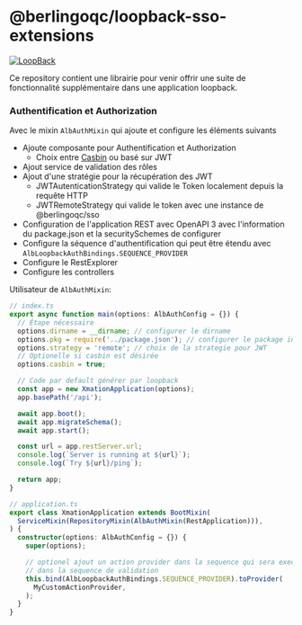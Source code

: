 # @berlingoqc/loopback-sso-extensions

[![LoopBack](<https://github.com/strongloop/loopback-next/raw/master/docs/site/imgs/branding/Powered-by-LoopBack-Badge-(blue)-@2x.png>)](http://loopback.io/)

Ce repository contient une librairie pour venir offrir une suite de fonctionnalité
supplémentaire dans une application loopback.

### Authentification et Authorization

Avec le mixin `AlbAuthMixin` qui ajoute et configure les éléments suivants

- Ajoute composante pour Authentification et Authorization
  - Choix entre [Casbin](/src/components/casbin/README.md) ou basé sur JWT
- Ajout service de validation des rôles
- Ajout d'une stratégie pour la récupération des JWT
  - JWTAutenticationStrategy qui valide le Token localement depuis la requête HTTP
  - JWTRemoteStrategy qui valide le token avec une instance de @berlingoqc/sso
- Configuration de l'application REST avec OpenAPI 3 avec l'information du package.json et la securitySchemes de configurer
- Configure la séquence d'authentification qui peut être étendu avec `AlbLoopbackAuthBindings.SEQUENCE_PROVIDER`
- Configure le RestExplorer
- Configure les controllers

Utilisateur de `AlbAuthMixin`:

```ts
// index.ts
export async function main(options: AlbAuthConfig = {}) {
  // Étape nécessaire
  options.dirname = __dirname; // configurer le dirname
  options.pkg = require('../package.json'); // configurer le package info
  options.strategy = 'remote'; // choix de la strategie pour JWT
  // Optionelle si casbin est désirée
  options.casbin = true;

  // Code par default générer par loopback
  const app = new XmationApplication(options);
  app.basePath('/api');

  await app.boot();
  await app.migrateSchema();
  await app.start();

  const url = app.restServer.url;
  console.log(`Server is running at ${url}`);
  console.log(`Try ${url}/ping`);

  return app;
}

// application.ts
export class XmationApplication extends BootMixin(
  ServiceMixin(RepositoryMixin(AlbAuthMixin(RestApplication))),
) {
  constructor(options: AlbAuthConfig = {}) {
    super(options);

    // optionel ajout un action provider dans la sequence qui sera executer
    // dans la sequence de validation
    this.bind(AlbLoopbackAuthBindings.SEQUENCE_PROVIDER).toProvider(
      MyCustomActionProvider,
    );
  }
}
```
